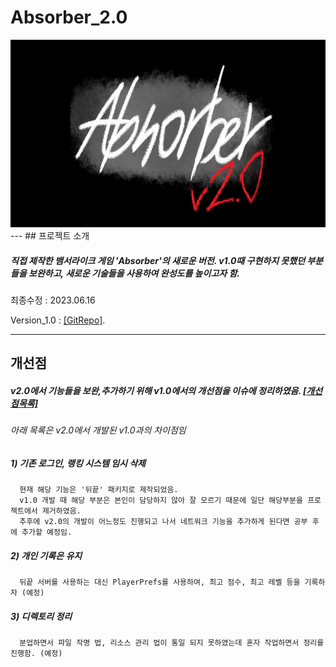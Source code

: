 # Absorber_2.0
<img src="./title.png"  width="800" height="300"/> 
---
## 프로젝트 소개

   ##### 직접 제작한 뱀서라이크 게임 'Absorber'의 새로운 버전. v1.0때 구현하지 못했던 부분들을 보완하고, 새로운 기술들을 사용하여 완성도를 높이고자 함.
   
   최종수정 : 2023.06.16
   
   Version_1.0 : [[GitRepo]](https://github.com/gotkagovkfl/Absorber_1.0).

---
## 개선점 
   ##### v2.0에서 기능들을 보완,추가하기 위해 v1.0에서의 개선점을 이슈에 정리하였음.  [[개선점목록]](https://github.com/gotkagovkfl/Absorber_2.0/issues)
   ###### 아래 목록은 v2.0에서 개발된 v1.0과의 차이점임

   ##### 1) 기존 로그인, 랭킹 시스템 임시 삭제
      현재 해당 기능은 '뒤끝' 패키지로 제작되었음. 
      v1.0 개발 때 해당 부분은 본인이 담당하지 않아 잘 모르기 때문에 일단 해당부분을 프로젝트에서 제거하였음.
      추후에 v2.0의 개발이 어느정도 진행되고 나서 네트워크 기능을 추가하게 된다면 공부 후에 추가할 예정임.
      
   ##### 2) 개인 기록은 유지
      뒤끝 서버를 사용하는 대신 PlayerPrefs를 사용하여, 최고 점수, 최고 레벨 등을 기록하자 (예정)

   ##### 3) 디렉토리 정리
      분업하면서 파일 작명 법, 리소스 관리 법이 통일 되지 못하였는데 혼자 작업하면서 정리를 진행함. (예정)
